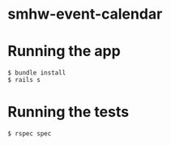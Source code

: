 # smhw-event-calendar

Running the app
====
```
$ bundle install
$ rails s
```

Running the tests
====
`$ rspec spec`
